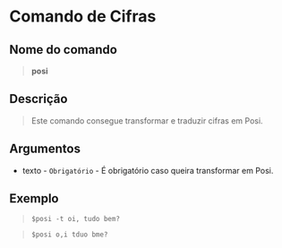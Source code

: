 # Comando de Cifras

## Nome do comando
> **posi**

## Descrição
> Este comando consegue transformar e traduzir cifras em Posi.

## Argumentos
- texto - `Obrigatório` - É obrigatório caso queira transformar em Posi.

## Exemplo
> `$posi -t oi, tudo bem?`

> `$posi o,i tduo bme?`